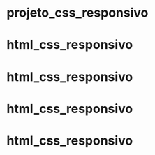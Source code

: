 # projeto_css_responsivo
# html_css_responsivo
# html_css_responsivo
# html_css_responsivo
# html_css_responsivo
